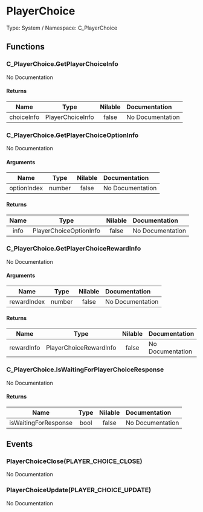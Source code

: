 # PlayerChoice

Type: System / Namespace: C_PlayerChoice

## Functions

### C_PlayerChoice.GetPlayerChoiceInfo

No Documentation
#### Returns
|Name|Type|Nilable|Documentation|
|:---:|:---:|:---:|:---|
|choiceInfo|PlayerChoiceInfo|false|No Documentation|
### C_PlayerChoice.GetPlayerChoiceOptionInfo

No Documentation
#### Arguments
|Name|Type|Nilable|Documentation|
|:---:|:---:|:---:|:---|
|optionIndex|number|false|No Documentation|
#### Returns
|Name|Type|Nilable|Documentation|
|:---:|:---:|:---:|:---|
|info|PlayerChoiceOptionInfo|false|No Documentation|
### C_PlayerChoice.GetPlayerChoiceRewardInfo

No Documentation
#### Arguments
|Name|Type|Nilable|Documentation|
|:---:|:---:|:---:|:---|
|rewardIndex|number|false|No Documentation|
#### Returns
|Name|Type|Nilable|Documentation|
|:---:|:---:|:---:|:---|
|rewardInfo|PlayerChoiceRewardInfo|false|No Documentation|
### C_PlayerChoice.IsWaitingForPlayerChoiceResponse

No Documentation
#### Returns
|Name|Type|Nilable|Documentation|
|:---:|:---:|:---:|:---|
|isWaitingForResponse|bool|false|No Documentation|
## Events

### PlayerChoiceClose(PLAYER_CHOICE_CLOSE)

No Documentation
### PlayerChoiceUpdate(PLAYER_CHOICE_UPDATE)

No Documentation